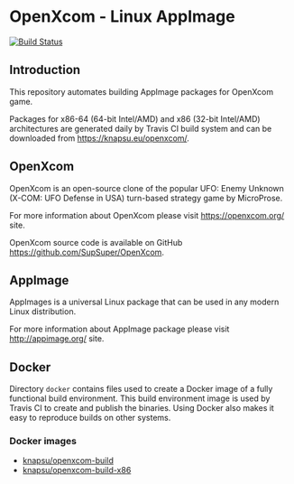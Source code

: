 # OpenXcom - Linux AppImage

[![Build Status](https://travis-ci.org/knapsu/OpenXcom-AppImage.svg?branch=master)](https://travis-ci.org/knapsu/OpenXcom-AppImage)

## Introduction

This repository automates building AppImage packages for OpenXcom game.

Packages for x86-64 (64-bit Intel/AMD) and x86 (32-bit Intel/AMD) architectures are generated daily by Travis CI build system and can be downloaded from https://knapsu.eu/openxcom/.

## OpenXcom

OpenXcom is an open-source clone of the popular UFO: Enemy Unknown (X-COM: UFO Defense in USA) turn-based strategy game by MicroProse.

For more information about OpenXcom please visit https://openxcom.org/ site.

OpenXcom source code is available on GitHub https://github.com/SupSuper/OpenXcom.

## AppImage

AppImages is a universal Linux package that can be used in any modern Linux distribution.

For more information about AppImage package please visit http://appimage.org/ site.

## Docker

Directory `docker` contains files used to create a Docker image of a fully functional build environment. This build environment image is used by Travis CI to create and publish the binaries. Using Docker also makes it easy to reproduce builds on other systems.

### Docker images

- [knapsu/openxcom-build](https://hub.docker.com/r/knapsu/openxcom-build/)
- [knapsu/openxcom-build-x86](https://hub.docker.com/r/knapsu/openxcom-build-x86/)
